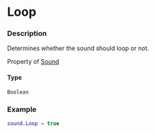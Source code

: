 # Loop
### Description
Determines whether the sound should loop or not.

Property of [Sound](/classes/Sound/)

#### Type
`Boolean`

### Example
```lua
sound.Loop = true
```
